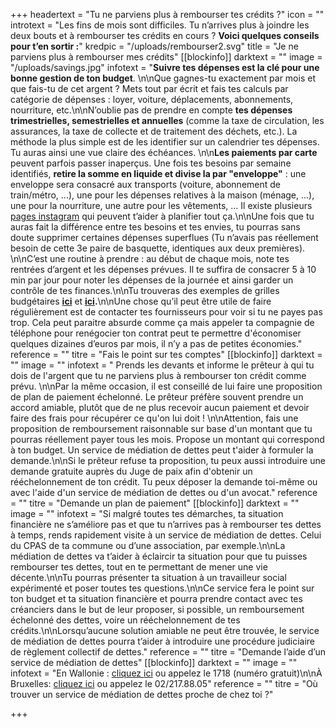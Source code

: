 +++
headertext = "Tu ne parviens plus à rembourser tes crédits ?"
icon = ""
introtext = "Les fins de mois sont difficiles. Tu n’arrives plus à joindre les deux bouts et à rembourser tes crédits en cours ? **Voici quelques conseils pour t’en sortir :**"
kredpic = "/uploads/rembourser2.svg"
title = "Je ne parviens plus à rembourser mes crédits"
[[blockinfo]]
darktext = ""
image = "/uploads/savings.jpg"
infotext = "**Suivre tes dépenses est la clé pour une bonne gestion de ton budget**. \n\nQue gagnes-tu exactement par mois et que fais-tu de cet argent ? Mets tout par écrit et fais tes calculs par catégorie de dépenses : loyer, voiture, déplacements, abonnements, nourriture, etc.\n\nN’oublie pas de prendre en compte **tes dépenses trimestrielles, semestrielles et annuelles** (comme la taxe de circulation, les assurances, la taxe de collecte et de traitement des déchets, etc.). La méthode la plus simple est de les identifier sur un calendrier tes dépenses. Tu auras ainsi une vue claire des échéances. \n\n**Les paiements par carte** peuvent parfois passer inaperçus. Une fois tes besoins par semaine identifiés, **retire la somme en liquide et divise la par \"enveloppe\"** : une enveloppe sera consacré aux transports (voiture, abonnement de train/métro, …), une pour les dépenses relatives à la maison (ménage, …), une pour la nourriture, une autre pour les vêtements, ... Il existe plusieurs [pages instagram](https://www.flair.be/fr/lifestyle/budget-planning-la-nouvelle-tendance-sur-instagram/) qui peuvent t’aider à planifier tout ça.\n\nUne fois que tu auras fait la différence entre tes besoins et tes envies, tu pourras sans doute supprimer certaines dépenses superflues (Tu n’avais pas réellement besoin de cette 3e paire de basquette, identiques aux deux premières). \n\nC’est une routine à prendre : au début de chaque mois, note tes rentrées d’argent et les dépenses prévues. Il te suffira de consacrer 5 à 10 min par jour pour noter les dépenses de la journée et ainsi garder un contrôle de tes finances.\n\nTu trouveras des exemples de grilles budgétaires [**ici**](http://socialsante.wallonie.be/surendettement/citoyen/calcul_budget_public/) et [**ici**](http://www.checkyourbudget.be/spip.php?rubrique27&lang=fr)**.**\n\nUne chose qu’il peut être utile de faire régulièrement est de contacter tes fournisseurs pour voir si tu ne payes pas trop. Cela peut paraitre absurde comme ça mais appeler ta compagnie de téléphone pour renégocier ton contrat peut te permettre d'économiser quelques dizaines d’euros par mois, il n’y a pas de petites économies."
reference = ""
titre = "Fais le point sur tes comptes"
[[blockinfo]]
darktext = ""
image = ""
infotext = " Prends les devants et informe le prêteur à qui tu dois de l'argent que tu ne parviens plus à rembourser ton crédit comme prévu. \n\nPar la même occasion, il est conseillé de lui faire une proposition de plan de paiement échelonné. Le prêteur préfère souvent prendre un accord amiable, plutôt que de ne plus recevoir aucun paiement et devoir faire des frais pour récupérer ce qu'on lui doit ! \n\nAttention, fais une proposition de remboursement raisonnable sur base d'un montant que tu pourras réellement payer tous les mois. Propose un montant qui correspond à ton budget. Un service de médiation de dettes peut t'aider à formuler la demande.\n\nSi le prêteur refuse ta proposition, tu peux aussi introduire une demande gratuite auprès du Juge de paix afin d'obtenir un rééchelonnement de ton crédit. Tu peux déposer la demande toi-même ou avec l'aide d'un service de médiation de dettes ou d'un avocat."
reference = ""
titre = "Demande un plan de paiement"
[[blockinfo]]
darktext = ""
image = ""
infotext = "Si malgré toutes tes démarches, ta situation financière ne s’améliore pas et que tu n’arrives pas à rembourser tes dettes à temps, rends rapidement visite à un service de médiation de dettes. Celui du CPAS de ta commune ou d’une association, par exemple.\n\nLa médiation de dettes va t’aider à éclaircir ta situation pour que tu puisses rembourser tes dettes, tout en te permettant de mener une vie décente.\n\nTu pourras présenter ta situation à un travailleur social expérimenté et poser toutes tes questions.\n\nCe service fera le point sur ton budget et ta situation financière et pourra prendre contact avec tes créanciers dans le but de leur proposer, si possible, un remboursement échelonné des dettes, voire un rééchelonnement de tes crédits.\n\nLorsqu’aucune solution amiable ne peut être trouvée, le service de médiation de dettes pourra t’aider à introduire une procédure judiciaire de règlement collectif de dettes."
reference = ""
titre = "Demande l’aide d’un service de médiation de dettes"
[[blockinfo]]
darktext = ""
image = ""
infotext = "En Wallonie : [cliquez ici]( http://actionsociale.wallonie.be/lutte-surendettement/services-mediation-dettes) ou appelez le 1718 (numéro gratuit)\n\nÀ Bruxelles: [cliquez ici](http://www.mediationdedettes.be/Ou-trouver-un-service-de-mediation-de-dettes) ou appelez le 02/217.88.05"
reference = ""
titre = "Où trouver un service de médiation de dettes proche de chez toi ?"

+++
